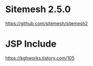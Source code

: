 # Sitemesh 2.5.0

https://github.com/sitemesh/sitemesh2

# JSP Include

https://kghworks.tistory.com/105
